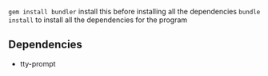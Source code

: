 ```gem install bundler``` install this before installing all the dependencies
```bundle install``` to install all the dependencies for the program

## Dependencies
- tty-prompt